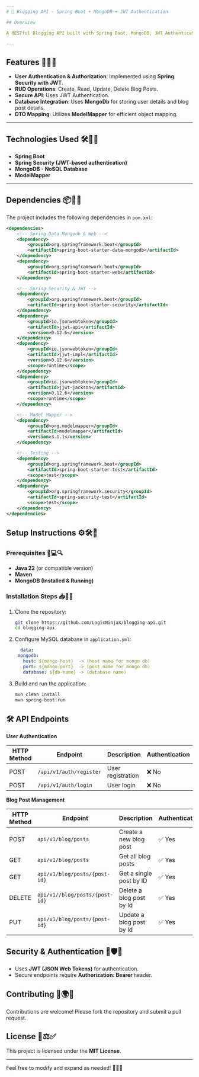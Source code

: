 ```yaml
---
# 📖 Blogging API - Spring Boot + MongoDB + JWT Authentication

## Overview

A RESTful Blogging API built with Spring Boot, MongoDB, JWT Authentication, and Spring Security. This API allows users to register, authenticate, create, read, update, and delete blog posts securely.

---
```

## Features 🎯📌✨

- **User Authentication & Authorization**: Implemented using **Spring Security with JWT**.
- **RUD Operations**: Create, Read, Update, Delete Blog Posts.
- **Secure API**: Uses JWT Authentication.
- **Database Integration**: Uses **MongoDb** for storing user details and blog post details.
- **DTO Mapping**: Utilizes **ModelMapper** for efficient object mapping.

---
## Technologies Used 🛠️📡💾

- **Spring Boot**
- **Spring Security (JWT-based authentication)**
- **MongoDB - NoSQL Database**
- **ModelMapper**
---
## Dependencies 📦🔗📜

The project includes the following dependencies in `pom.xml`:

```xml
<dependencies>
    <!-- Spring Data Mongodb & Web -->
    <dependency>
        <groupId>org.springframework.boot</groupId>
        <artifactId>spring-boot-starter-data-mongodb</artifactId>
    </dependency>
    <dependency>
        <groupId>org.springframework.boot</groupId>
        <artifactId>spring-boot-starter-web</artifactId>
    </dependency>

    <!-- Spring Security & JWT -->
    <dependency>
        <groupId>org.springframework.boot</groupId>
        <artifactId>spring-boot-starter-security</artifactId>
    </dependency>
    <dependency>
        <groupId>io.jsonwebtoken</groupId>
        <artifactId>jjwt-api</artifactId>
        <version>0.12.6</version>
    </dependency>
    <dependency>
        <groupId>io.jsonwebtoken</groupId>
        <artifactId>jjwt-impl</artifactId>
        <version>0.12.6</version>
        <scope>runtime</scope>
    </dependency>
    <dependency>
        <groupId>io.jsonwebtoken</groupId>
        <artifactId>jjwt-jackson</artifactId>
        <version>0.12.6</version>
        <scope>runtime</scope>
    </dependency>

    <!-- Model Mapper -->
    <dependency>
        <groupId>org.modelmapper</groupId>
        <artifactId>modelmapper</artifactId>
        <version>3.1.1</version>
    </dependency>

    <!-- Testing -->
    <dependency>
        <groupId>org.springframework.boot</groupId>
        <artifactId>spring-boot-starter-test</artifactId>
        <scope>test</scope>
    </dependency>
    <dependency>
        <groupId>org.springframework.security</groupId>
        <artifactId>spring-security-test</artifactId>
        <scope>test</scope>
    </dependency>
</dependencies>

```

## Setup Instructions ⚙️🛠️🚀

### Prerequisites 📝💻🔍

- **Java 22** (or compatible version)
- **Maven**
- **MongoDB (Installed & Running)**

### Installation Steps 📥📌🔧

1. Clone the repository:
   ```sh
   git clone https://github.com/LogicNinjaX/blogging-api.git
   cd blogging-api
   ```


2. Configure MySQL database in `application.yml`:
   ```yml
     data:
    mongodb:
      host: ${mongo-host}  -> (host name for mongo db)
      port: ${mongo-port}  -> (post name for mongo db)
      database: ${db-name} -> (database name)
   ```

3. Build and run the application:
   ```sh
   mvn clean install
   mvn spring-boot:run
   ```

## 🛠️ API Endpoints
**User Authentication**

| HTTP Method | Endpoint                       | Description             | Authentication |
| ----------- | ------------------------------ | ----------------------- | -------------- |
| POST        | `/api/v1/auth/register`        | User registration       | ❌ No          |
| POST        | `/api/v1/auth/login`           | User login              | ❌ No          |


**Blog Post Management**

| HTTP Method | Endpoint                       | Description             | Authentication |
| ----------- | ------------------------------ | ----------------------- | -------------- |
| POST        | `api/v1/blog/posts`            | Create a new blog post  | ✅ Yes          |
| GET        | `api/v1/blog/posts`             | Get all blog posts      | ✅ Yes          |
| GET        | `api/v1/blog/posts/{post-id}`   | Get a single post by ID | ✅ Yes          |
| DELETE      | `api/v1//blog/posts/{post-id}` | Delete a blog post by Id| ✅ Yes          |
| PUT         | `api/v1/blog/posts/{post-id}`  | Update a blog post by Id| ✅ Yes          |

## Security & Authentication 🔐🛡️🔑

- Uses **JWT (JSON Web Tokens)** for authentication.
- Secure endpoints require **Authorization: Bearer <token>** header.

## Contributing 🤝🌍💡

Contributions are welcome! Please fork the repository and submit a pull request.

## License 📜⚖️✅

This project is licensed under the **MIT License**.

---

Feel free to modify and expand as needed! 🚀🎉💡
